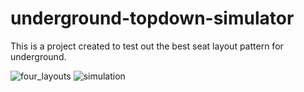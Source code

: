 # underground-topdown-simulator
This is a project created to test out the best seat layout pattern for underground. 

![four_layouts](https://user-images.githubusercontent.com/99538071/190856984-b6f925a3-d4c3-4fbb-ab83-c15e310dd553.png)
![simulation](https://user-images.githubusercontent.com/99538071/190856988-b91c6c3f-bc71-4ba8-b757-228e88f17dae.png)
